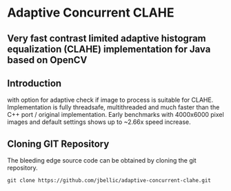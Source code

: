 # Adaptive Concurrent CLAHE
Very fast contrast limited adaptive histogram equalization (CLAHE) implementation for Java based on OpenCV
------------------------------------------------------
## Introduction

with option for adaptive check if image to process is suitable for CLAHE. Implementation is fully threadsafe, multithreaded and much faster than the C++ port / original implementation. Early benchmarks with 4000x6000 pixel images and default settings shows up to ~2.66x speed increase.

## Cloning GIT Repository

The bleeding edge source code can be obtained by cloning the git repository.

```
git clone https://github.com/jbellic/adaptive-concurrent-clahe.git
```

